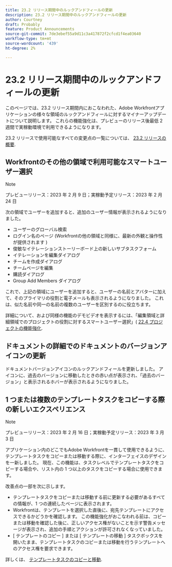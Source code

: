 ```yaml
---
title: 23.2 リリース期間中のルックアンドフィールの更新
description: 23.2 リリース期間中のルックアンドフィールの更新
author: Courtney
draft: Probably
feature: Product Announcements
source-git-commit: 7de3ebef55a9d11c3a417872f2cfcd1f4ea03640
workflow-type: tm+mt
source-wordcount: '439'
ht-degree: 2%

---
```



# 23.2 リリース期間中のルックアンドフィールの更新

このページでは、23.2 リリース期間内におこなわれた、Adobe Workfrontアプリケーションの様々な領域のルックアンドフィールに対するマイナーアップデートについて説明します。 これらの機能強化は、プレビューのリリース後最低 2 週間で実稼動環境で利用できるようになります。

23.2 リリースで使用可能なすべての変更点の一覧については、 [23.2 リリースの概要](/help/quicksilver/product-announcements/product-releases/23.2-release-activity/23-2-release-overview.md).

## Workfrontのその他の領域で利用可能なスマートユーザー選択

>[!NOTE]
>
>プレビューリリース：2023 年 2 月 9 日；実稼動予定リリース：2023 年 2 月 24 日

次の領域でユーザーを追加すると、追加のユーザー情報が表示されるようになりました。

* ユーザーのグローバル検索
* ログイン名のページ (Workfrontの他の領域と同様に、最新の外観と操作性が提供されます )
* 俊敏なイテレーションストーリーボード上の新しいサブタスクフォーム
* イテレーションを編集ダイアログ
* チームを作成ダイアログ
* チームページを編集
* 購読ダイアログ
* Group Add Members ダイアログ

これで、上記の領域にユーザーを追加すると、ユーザーの名前とアバターに加えて、そのプライマリの役割と電子メールも表示されるようになりました。 これは、似た名前や同一の名前の複数のユーザーを区別するのに役立ちます。

詳細について、および同様の機能のデモビデオを表示するには、「編集領域と詳細領域でのプロジェクトの役割に対するスマートユーザー選択」( [22.4 プロジェクトの機能強化](/help/quicksilver/product-announcements/product-releases/22.4-release-activity/22-4-project-enhancements.md).

## ドキュメントの詳細でのドキュメントのバージョンアイコンの更新

ドキュメントバージョンアイコンのルックアンドフィールを更新しました。 アイコンに、過去のバージョンに移動したときの赤い点が表示され、「過去のバージョン」と表示されるホバーが表示されるようになりました。

## 1 つまたは複数のテンプレートタスクをコピーする際の新しいエクスペリエンス

>[!NOTE]
>
>プレビューリリース：2023 年 2 月 16 日；実稼動予定リリース：2023 年 3 月 3 日

アプリケーション内のどこでもAdobe Workfrontを一貫して使用できるように、テンプレートタスクをコピーまたは移動する際に、インターフェイスのデザインを一新しました。 現在、この機能は、タスクレベルでテンプレートタスクをコピーする場合や、リスト内の 1 つ以上のタスクをコピーする場合に使用できます。

改善点の一部を次に示します。

* テンプレートタスクをコピーまたは移動する前に更新する必要があるすべての情報が、1 つの連続したページに表示されます。
* Workfrontは、テンプレートを選択した直後に、宛先テンプレートにアクセスできるかどうかを確認します。 この機能強化がおこなわれる前は、コピーまたは移動を確認した後に、正しいアクセス権がないことを示す警告メッセージが表示され、追加の手順とアクションが許可されなくなっていました。
* [ テンプレートのコピー ] または [ テンプレートの移動 ] タスクボックスを開いたまま、テンプレートタスクのコピーまたは移動を行うテンプレートへのアクセス権を要求できます。

詳しくは、 [テンプレートタスクのコピーと移動](/help/quicksilver/manage-work/projects/create-and-manage-templates/copy-and-move-template-tasks.md).